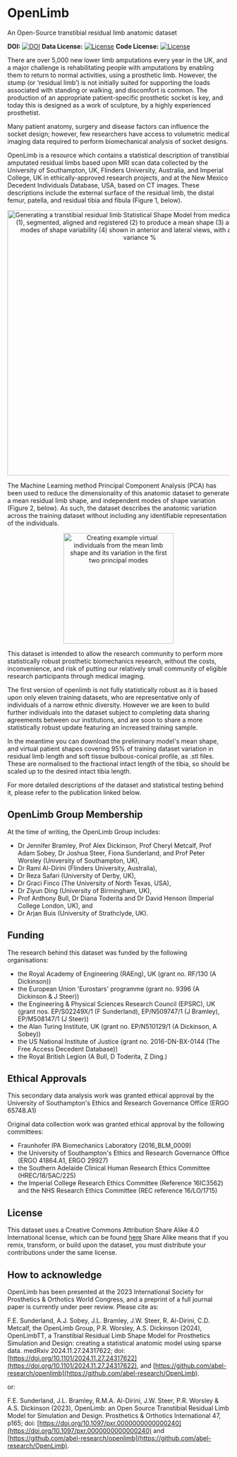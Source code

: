 # OpenLimb
An Open-Source transtibial residual limb anatomic dataset

**DOI:** [![DOI](https://img.shields.io/badge/doi-10.1101/2024.11.27.24317622-brightgreen)](https://doi.org/10.1101/2024.11.27.24317622)
**Data License:** [![License](https://img.shields.io/badge/license-CC--BY--SA--4.0-green)](../main/DATA-LICENSE)
**Code License:** [![License](https://img.shields.io/badge/license-MIT-blueviolet)](../main/CODE-LICENSE)

There are over 5,000 new lower limb amputations every year in the UK, and a major challenge is rehabilitating people with amputations by enabling them to return to normal activities, using a prosthetic limb. However, the stump (or ‘residual limb’) is not initially suited for supporting the loads associated with standing or walking, and discomfort is common. The production of an appropriate patient-specific prosthetic socket is key, and today this is designed as a work of sculpture, by a highly experienced prosthetist. 

Many patient anatomy, surgery and disease factors can influence the socket design; however, few researchers have access to volumetric medical imaging data required to perform biomechanical analysis of socket designs. 

OpenLimb is a resource which contains a statistical description of transtibial amputated residual limbs based upon MRI scan data collected by the University of Southampton, UK, Flinders University, Australia, and Imperial College, UK in ethically-approved research projects, and at the New Mexico Decedent Individuals Database, USA, based on CT images. These descriptions include the external surface of the residual limb, the distal femur, patella, and residual tibia and fibula  (Figure 1, below).

<p align="center">
  <img src="../main/abstract/Process.png" alt="Generating a transtibial residual limb Statistical Shape Model from medical imaging data (1), segmented, aligned and registered (2) to produce a mean shape (3) and principal modes of shape variability (4) shown in anterior and lateral views, with associated variance %" width="600"/>
</p>

The Machine Learning method Principal Component Analysis (PCA) has been used to reduce the dimensionality of this anatomic dataset to generate a mean residual limb shape, and independent modes of shape variation (Figure 2, below). As such, the dataset describes the anatomic variation across the training dataset without including any identifiable representation of the individuals.

<p align="center">
  <img src="../main/abstract/Modes1&2.png" alt="Creating example virtual individuals from the mean limb shape and its variation in the first two principal modes" width="250"/>
</p>

This dataset is intended to allow the research community to perform more statistically robust prosthetic biomechanics research, without the costs, inconvenience, and risk of putting our relatively small community of eligible research participants through medical imaging.

The first version of openlimb is not fully statistically robust as it is based upon only eleven training datasets, who are representative only of individuals of a narrow ethnic diversity. However we are keen  to build further individuals into the dataset subject to completing data sharing agreements between our institutions, and are soon to share a more statistically robust update featuring an increased training sample.

In the meantime you can download the preliminary model's mean shape, and virtual patient shapes covering 95% of training dataset variation in residual limb length and soft tissue bulbous-conical profile, as .stl files. These are normalised to the fractional intact length of the tibia, so should be scaled up to the desired intact tibia length.

For more detailed descriptions of the dataset and statistical testing behind it, please refer to the publication linked below.

OpenLimb Group Membership
--------

At the time of writing, the OpenLimb Group includes:
- Dr Jennifer Bramley, Prof Alex Dickinson, Prof Cheryl Metcalf, Prof Adam Sobey, Dr Joshua Steer, Fiona Sunderland, and Prof Peter Worsley (University of Southampton, UK),
- Dr Rami Al-Dirini (Flinders University, Australia),
- Dr Reza Safari (University of Derby, UK),
- Dr Graci Finco (The University of North Texas, USA),
- Dr Ziyun Ding (University of Birmingham, UK),
- Prof Anthony Bull, Dr Diana Toderita and Dr David Henson (Imperial College London, UK), and
- Dr Arjan Buis (University of Strathclyde, UK).

Funding
--------

The research behind this dataset was funded by the following organisations:
- the Royal Academy of Engineering (RAEng), UK (grant no. RF/130 (A Dickinson))
- the European Union 'Eurostars' programme (grant no. 9396 (A Dickinson & J Steer))
- the Engineering & Physical Sciences Research Council (EPSRC), UK (grant nos. EP/S02249X/1 (F Sunderland), EP/N509747/1 (J Bramley), EP/M508147/1 (J Steer))
- the Alan Turing Institute, UK (grant no. EP/N510129/1 (A Dickinson, A Sobey))
- the US National Institute of Justice (grant no. 2016-DN-BX-0144 (The Free Access Decedent Database))
- the Royal British Legion (A Bull, D Toderita, Z Ding.)

Ethical Approvals
--------

This secondary data analysis work was granted ethical approval by the University of Southampton's Ethics and Research Governance Office (ERGO 65748.A1)

Original data collection work was granted ethical approval by the following committees:
- Fraunhofer IPA Biomechanics Laboratory (2016_BLM_0009)
- the University of Southampton's Ethics and Research Governance Office (ERGO 41864.A1, ERGO 29927)
- the Southern Adelaide Clinical Human Research Ethics Committee (HREC/18/SAC/225)
- the Imperial College Research Ethics Committee (Reference 16IC3562) and the NHS Research Ethics Committee (REC reference 16/LO/1715)

License
--------

This dataset uses a Creative Commons Attribution Share Alike 4.0 International license, which can be found [here](../main/LICENSE)
Share Alike means that if you remix, transform, or build upon the dataset, you must distribute your contributions under the same license.

How to acknowledge
------------------

OpenLimb has been presented at the 2023 International Society for Prosthetics & Orthotics World Congress, and a preprint of a full journal paper is currently under peer review. Please cite as:

F.E. Sunderland, A.J. Sobey, J.L. Bramley, J.W. Steer, R. Al-Dirini, C.D. Metcalf, the OpenLimb Group, P.R. Worsley, A.S. Dickinson (2024), OpenLimbTT, a Transtibial Residual Limb Shape Model for Prosthetics Simulation and Design: creating a statistical anatomic model using sparse data. medRxiv 2024.11.27.24317622; doi: [https://doi.org/10.1101/2024.11.27.24317622](https://doi.org/10.1101/2024.11.27.24317622), and [https://github.com/abel-research/openlimb](https://github.com/abel-research/OpenLimb).

or:

F.E. Sunderland, J.L. Bramley, R.M.A. Al-Dirini, J.W. Steer, P.R. Worsley & A.S. Dickinson (2023), OpenLimb: an Open Source Transtibial Residual Limb Model for Simulation and Design. Prosthetics & Orthotics International 47, p165; doi: [https://doi.org/10.1097/pxr.0000000000000240](https://doi.org/10.1097/pxr.0000000000000240) and [https://github.com/abel-research/openlimb](https://github.com/abel-research/OpenLimb).


